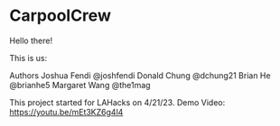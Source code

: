 # CarpoolCrew
Hello there!

This is us:

Authors
Joshua Fendi @joshfendi
Donald Chung @dchung21
Brian He @brianhe5
Margaret Wang @the1mag

This project started for LAHacks on 4/21/23.
Demo Video: https://youtu.be/mEt3KZ6g4l4
